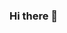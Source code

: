 ### Hi there 👋
[](https://www.canva.com/design/DAFDU7iipLk/7STKAiRIRuAgwjHq-wkcEQ/watch?utm_content=DAFDU7iipLk&utm_campaign=celebratory_first_publish&utm_medium=link&utm_source=celebratory_first_publish)
<!--
**desorgui/desorgui** is a ✨ _special_ ✨ repository because its `README.md` (this file) appears on your GitHub profile.

Here are some ideas to get you started:

- 🔭 I’m currently working on ...
- 🌱 I’m currently learning ...
- 👯 I’m looking to collaborate on ...
- 🤔 I’m looking for help with ...
- 💬 Ask me about ...
- 📫 How to reach me: ...
- 😄 Pronouns: ...
- ⚡ Fun fact: ...
-->

